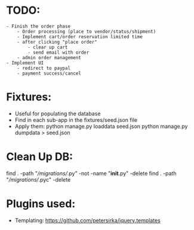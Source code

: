 # TODO:
    - Finish the order phase
        - Order processing (place to vendor/status/shipment)
        - Implement cart/order reservation limited time
        - after clicking "place order"
            - clear up cart
            - send email with order
        - admin order management
    - Implement UI
        - redirect to paypal
        - payment success/cancel

# Fixtures:
 - Useful for populating the database
 - Find in each sub-app in the fixtures/seed.json file
 - Apply them:
    python manage.py loaddata seed.json
    python manage.py dumpdata > seed.json


# Clean Up DB:
find . -path "*/migrations/*.py" -not -name "__init__.py" -delete
find . -path "*/migrations/*.pyc"  -delete


# Plugins used:
 - Templating: https://github.com/petersirka/jquery.templates


